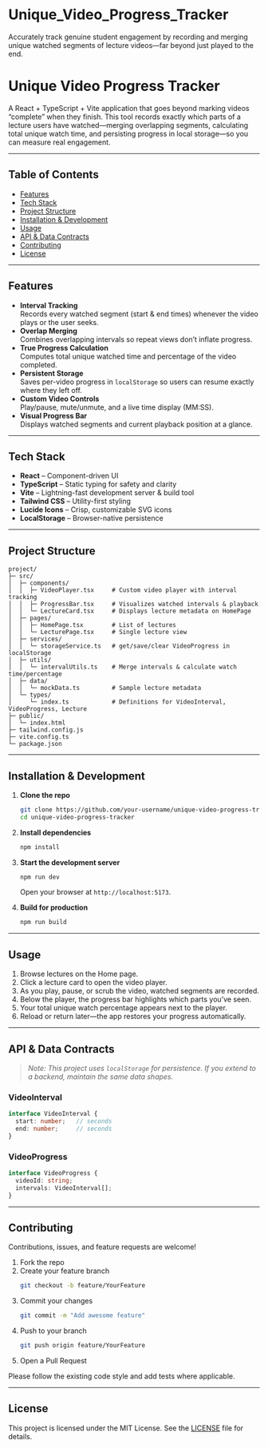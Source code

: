 # Unique_Video_Progress_Tracker
Accurately track genuine student engagement by recording and merging unique watched segments of lecture videos—far beyond just played to the end.
# Unique Video Progress Tracker

A React + TypeScript + Vite application that goes beyond marking videos “complete” when they finish. This tool records exactly which parts of a lecture users have watched—merging overlapping segments, calculating total unique watch time, and persisting progress in local storage—so you can measure real engagement.

---

## Table of Contents

- [Features](#features)  
- [Tech Stack](#tech-stack)  
- [Project Structure](#project-structure)  
- [Installation & Development](#installation--development)  
- [Usage](#usage)  
- [API & Data Contracts](#api--data-contracts)  
- [Contributing](#contributing)  
- [License](#license)  

---

## Features

- **Interval Tracking**  
  Records every watched segment (start & end times) whenever the video plays or the user seeks.  
- **Overlap Merging**  
  Combines overlapping intervals so repeat views don’t inflate progress.  
- **True Progress Calculation**  
  Computes total unique watched time and percentage of the video completed.  
- **Persistent Storage**  
  Saves per-video progress in `localStorage` so users can resume exactly where they left off.  
- **Custom Video Controls**  
  Play/pause, mute/unmute, and a live time display (MM:SS).  
- **Visual Progress Bar**  
  Displays watched segments and current playback position at a glance.

---

## Tech Stack

- **React** – Component-driven UI  
- **TypeScript** – Static typing for safety and clarity  
- **Vite** – Lightning-fast development server & build tool  
- **Tailwind CSS** – Utility-first styling  
- **Lucide Icons** – Crisp, customizable SVG icons  
- **LocalStorage** – Browser-native persistence  

---

## Project Structure

```
project/
├─ src/
│  ├─ components/
│  │  ├─ VideoPlayer.tsx     # Custom video player with interval tracking
│  │  ├─ ProgressBar.tsx     # Visualizes watched intervals & playback
│  │  └─ LectureCard.tsx     # Displays lecture metadata on HomePage
│  ├─ pages/
│  │  ├─ HomePage.tsx        # List of lectures
│  │  └─ LecturePage.tsx     # Single lecture view
│  ├─ services/
│  │  └─ storageService.ts   # get/save/clear VideoProgress in localStorage
│  ├─ utils/
│  │  └─ intervalUtils.ts    # Merge intervals & calculate watch time/percentage
│  ├─ data/
│  │  └─ mockData.ts         # Sample lecture metadata
│  └─ types/
│     └─ index.ts            # Definitions for VideoInterval, VideoProgress, Lecture
├─ public/
│  └─ index.html
├─ tailwind.config.js
├─ vite.config.ts
└─ package.json
```

---

## Installation & Development

1. **Clone the repo**  
   ```bash
   git clone https://github.com/your-username/unique-video-progress-tracker.git
   cd unique-video-progress-tracker
   ```

2. **Install dependencies**  
   ```bash
   npm install
   ```

3. **Start the development server**  
   ```bash
   npm run dev
   ```
   Open your browser at `http://localhost:5173`.

4. **Build for production**  
   ```bash
   npm run build
   ```

---

## Usage

1. Browse lectures on the Home page.  
2. Click a lecture card to open the video player.  
3. As you play, pause, or scrub the video, watched segments are recorded.  
4. Below the player, the progress bar highlights which parts you’ve seen.  
5. Your total unique watch percentage appears next to the player.  
6. Reload or return later—the app restores your progress automatically.

---

## API & Data Contracts

> _Note: This project uses `localStorage` for persistence. If you extend to a backend, maintain the same data shapes._

### VideoInterval

```ts
interface VideoInterval {
  start: number;   // seconds
  end: number;     // seconds
}
```

### VideoProgress

```ts
interface VideoProgress {
  videoId: string;
  intervals: VideoInterval[];
}
```

---

## Contributing

Contributions, issues, and feature requests are welcome!

1. Fork the repo  
2. Create your feature branch  
   ```bash
   git checkout -b feature/YourFeature
   ```
3. Commit your changes  
   ```bash
   git commit -m "Add awesome feature"
   ```
4. Push to your branch  
   ```bash
   git push origin feature/YourFeature
   ```
5. Open a Pull Request

Please follow the existing code style and add tests where applicable.

---

## License

This project is licensed under the MIT License. See the [LICENSE](LICENSE) file for details.
